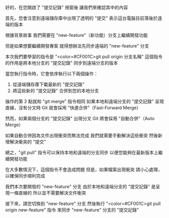好的，在您開啟了 "提交記錄" 視窗後
讓我們來確認其中的內容

首先，您會注意到遠端儲存庫中出現了透明的 "提交"
表示這台電腦目前落後於遠端的版本

根據背景故事
我們需要在 "new-feature"（新功能）分支上繼續開發功能

但是如果想要繼續開發專案
就得想辦法先同步遠端的 "new-feature" 分支

本次我們要學習的指令是
"<color=#CF001C>git pull origin 分支名稱</color>"
這個指令的作用是將本地分支的 "提交記錄" 同步到遠端分支的版本

當您執行指令時，它會依序執行以下兩個操作：
1. 從遠端儲存庫下載最新的 "提交記錄"
2. 將這些新的 "提交記錄" 合併到您的本地分支

操作的第 2 點就和 "git merge" 指令相同
如果本地和遠端分支的 "提交記錄" 呈現直線，沒有分叉時
Git 就會採用 "快進合併"（Fast-Forward Merge）

然而，如果兩個分支的 "提交記錄" 出現分叉
Git 將會採用 "自動合併"（Auto Merge）

如果自動合併因為文件出現衝突而無法完成
我們就需要手動解決這些衝突
然後新增解決衝突的 "提交" 

總之，"git pull" 指令可以保持本地和遠端的分支同步
以便您能夠在最新版本上繼續開發功能

在大多數情況下，這個指令不會造成問題
但是，如果檔案出現衝突
請小心處理，以確保同步順利完成

我們本次要開發的 "new-feature" 分支
由於本地和遠端分支的 "提交記錄" 是呈現一條直線的
所以並不需要解決文件衝突

接下來，請您切換到 "new-feature" 分支
然後執行 "<color=#CF001C>git pull origin new-feature</color>" 指令
來同步 "new-feature" 分支的 "提交記錄"